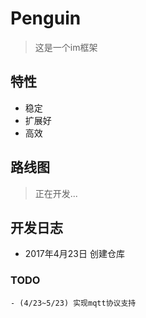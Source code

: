 # Penguin
> 这是一个im框架
## 特性
- 稳定
- 扩展好
- 高效
## 路线图
> 正在开发...

## 开发日志
- 2017年4月23日 创建仓库 
### TODO
    - (4/23~5/23) 实现mqtt协议支持